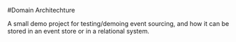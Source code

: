 #Domain Architechture

A small demo project for testing/demoing event sourcing, and how it can be stored in an event store or in a relational system.